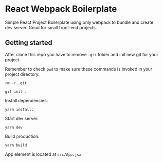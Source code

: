 # React Webpack Boilerplate

Simple React Project Boilerplate using only webpack to bundle and create dev server. Good for small front-end projects.

## Getting started

After clone this repo you have to remove `.git` folder and init new git for your project.

Remember to check `pwd` to make sure these commands is invoked in your project directory.

```
rm -r .git
```

```
git init .
```

Install dependencies:

```
yarn install:
```

Start dev server:

```
yarn dev
```

Build production:

```
yarn build
```

App element is located at `src/App.jsx`
